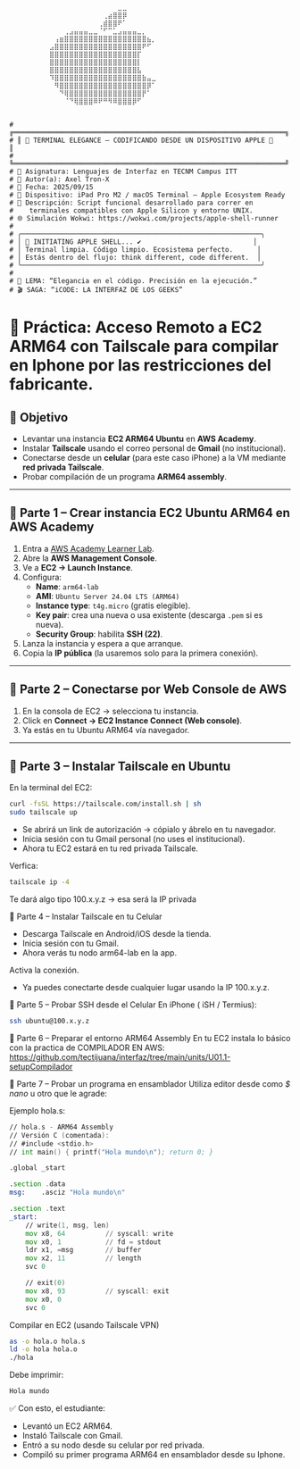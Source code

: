 ```plaintext
          ⠀⠀⠀⠀⠀⠀⠀⠀⠀⠀⠀⠀⠀⠀⣀⣀⠀⠀⠀⠀⠀⠀
          ⠀⠀⠀⠀⠀⠀⠀⠀⠀⠀⠀⢀⣴⣿⣿⡿⠀⠀⠀⠀⠀⠀
          ⠀⠀⠀⠀⠀⠀⠀⠀⠀⠀⢀⣾⣿⣿⠟⠁⠀⠀⠀⠀⠀⠀
          ⠀⠀⠀⢀⣠⣤⣤⣤⣀⣀⠈⠋⠉⣁⣠⣤⣤⣤⣀⡀⠀⠀
          ⠀⢠⣶⣿⣿⣿⣿⣿⣿⣿⣿⣿⣿⣿⣿⣿⣿⣿⣿⣿⣦⡀
          ⣠⣿⣿⣿⣿⣿⣿⣿⣿⣿⣿⣿⣿⣿⣿⣿⣿⣿⣿⠟⠋⠀
          ⣿⣿⣿⣿⣿⣿⣿⣿⣿⣿⣿⣿⣿⣿⣿⣿⣿⣿⡏⠀⠀⠀
          ⣿⣿⣿⣿⣿⣿⣿⣿⣿⣿⣿⣿⣿⣿⣿⣿⣿⣿⡇⠀⠀⠀
          ⣿⣿⣿⣿⣿⣿⣿⣿⣿⣿⣿⣿⣿⣿⣿⣿⣿⣿⣧⠀⠀⠀
          ⠹⣿⣿⣿⣿⣿⣿⣿⣿⣿⣿⣿⣿⣿⣿⣿⣿⣿⣿⣷⣤⣀
          ⠀⠻⣿⣿⣿⣿⣿⣿⣿⣿⣿⣿⣿⣿⣿⣿⣿⣿⣿⣿⡿⠁
          ⠀⠀⠙⢿⣿⣿⣿⣿⣿⣿⣿⣿⣿⣿⣿⣿⣿⣿⣿⡟⠁⠀
          ⠀⠀⠀⠈⠙⢿⣿⣿⣿⠿⠟⠛⠻⠿⣿⣿⣿⡿⠋⠀⠀⠀


# ╔════════════════════════════════════════════════════════════════════╗
# ║  TERMINAL ELEGANCE – CODIFICANDO DESDE UN DISPOSITIVO APPLE      ║
# ╚════════════════════════════════════════════════════════════════════╝
# 📘 Asignatura: Lenguajes de Interfaz en TECNM Campus ITT
# 👤 Autor(a): Axel Tron-X
# 📅 Fecha: 2025/09/15
# 🍏 Dispositivo: iPad Pro M2 / macOS Terminal – Apple Ecosystem Ready
# 🧾 Descripción: Script funcional desarrollado para correr en 
#    terminales compatibles con Apple Silicon y entorno UNIX.
# 🌐 Simulación Wokwi: https://wokwi.com/projects/apple-shell-runner
#
# ╭────────────────────────────────────────────────────────────╮
# │  INITIATING APPLE SHELL... ✔️                            │
# │ Terminal limpia. Código limpio. Ecosistema perfecto.      │
# │ Estás dentro del flujo: think different, code different.  │
# ╰────────────────────────────────────────────────────────────╯
#
# 🍎 LEMA: “Elegancia en el código. Precisión en la ejecución.”
# 🎬 SAGA: “iCODE: LA INTERFAZ DE LOS GEEKS”

```
# 📘 Práctica: Acceso Remoto a EC2 ARM64 con Tailscale para compilar en Iphone por las restricciones del fabricante.


## 🎯 Objetivo
- Levantar una instancia **EC2 ARM64 Ubuntu** en **AWS Academy**.  
- Instalar **Tailscale** usando el correo personal de **Gmail** (no institucional).  
- Conectarse desde un **celular** (para este caso iPhone) a la VM mediante **red privada Tailscale**.  
- Probar compilación de un programa **ARM64 assembly**.

---

## 🔹 Parte 1 – Crear instancia EC2 Ubuntu ARM64 en AWS Academy
1. Entra a [AWS Academy Learner Lab](https://awsacademy.instructure.com/).  
2. Abre la **AWS Management Console**.  
3. Ve a **EC2 → Launch Instance**.  
4. Configura:
   - **Name**: `arm64-lab`
   - **AMI**: `Ubuntu Server 24.04 LTS (ARM64)`  
   - **Instance type**: `t4g.micro` (gratis elegible).
   - **Key pair**: crea una nueva o usa existente (descarga `.pem` si es nueva).  
   - **Security Group**: habilita **SSH (22)**.  
5. Lanza la instancia y espera a que arranque.
6. Copia la **IP pública** (la usaremos solo para la primera conexión).  

---

## 🔹 Parte 2 – Conectarse por Web Console de AWS
1. En la consola de EC2 → selecciona tu instancia.  
2. Click en **Connect → EC2 Instance Connect (Web console)**.  
3. Ya estás en tu Ubuntu ARM64 vía navegador.

---

## 🔹 Parte 3 – Instalar Tailscale en Ubuntu
En la terminal del EC2:

```bash
curl -fsSL https://tailscale.com/install.sh | sh
sudo tailscale up

```
- Se abrirá un link de autorización → cópialo y ábrelo en tu navegador.
- Inicia sesión con tu Gmail personal (no uses el institucional).
- Ahora tu EC2 estará en tu red privada Tailscale.

Verfica:
```bash
tailscale ip -4
```
Te dará algo tipo 100.x.y.z → esa será la IP privada

🔹 Parte 4 – Instalar Tailscale en tu Celular
- Descarga Tailscale en Android/iOS desde la tienda.
- Inicia sesión con tu Gmail.
- Ahora verás tu nodo arm64-lab en la app.

Activa la conexión.
- Ya puedes conectarte desde cualquier lugar usando la IP 100.x.y.z.

🔹 Parte 5 – Probar SSH desde el Celular
En iPhone ( iSH / Termius):

```bash
ssh ubuntu@100.x.y.z
```
🔹 Parte 6 – Preparar el entorno ARM64 Assembly
En tu EC2 instala lo básico con la practica de COMPILADOR EN AWS:
   https://github.com/tectijuana/interfaz/tree/main/units/U01.1-setupCompilador

🔹 Parte 7 – Probar un programa en ensamblador
Utiliza editor desde como _$ nano_ u otro que le agrade:
  
Ejemplo hola.s:

```asm
// hola.s - ARM64 Assembly
// Versión C (comentada):
// #include <stdio.h>
// int main() { printf("Hola mundo\n"); return 0; }

.global _start

.section .data
msg:    .asciz "Hola mundo\n"

.section .text
_start:
    // write(1, msg, len)
    mov x8, 64          // syscall: write
    mov x0, 1           // fd = stdout
    ldr x1, =msg        // buffer
    mov x2, 11          // length
    svc 0

    // exit(0)
    mov x8, 93          // syscall: exit
    mov x0, 0
    svc 0
```
Compilar en EC2 (usando Tailscale VPN)

```bash
as -o hola.o hola.s
ld -o hola hola.o
./hola
```

Debe imprimir:
```bash
Hola mundo
```

✅ Con esto, el estudiante:
- Levantó un EC2 ARM64.
- Instaló Tailscale con Gmail.
- Entró a su nodo desde su celular por red privada.
- Compiló su primer programa ARM64 en ensamblador desde su Iphone.
